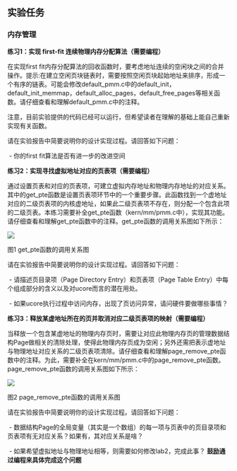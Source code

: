 ## 实验任务

### 内存管理

**练习1：实现 first-fit 连续物理内存分配算法（需要编程）**

在实现first fit内存分配算法的回收函数时，要考虑地址连续的空闲块之间的合并操作。提示:在建立空闲页块链表时，需要按照空闲页块起始地址来排序，形成一个有序的链表。可能会修改default\_pmm.c中的default_init，default\_init\_memmap，default\_alloc\_pages，default\_free\_pages等相关函数。请仔细查看和理解default\_pmm.c中的注释。

注意，目前实验提供的代码已经可以运行，但希望读者在理解的基础上能自己重新实现有关函数。

请在实验报告中简要说明你的设计实现过程。请回答如下问题：

 - 你的first fit算法是否有进一步的改进空间

**练习2：实现寻找虚拟地址对应的页表项（需要编程）**

通过设置页表和对应的页表项，可建立虚拟内存地址和物理内存地址的对应关系。其中的get\_pte函数是设置页表项环节中的一个重要步骤。此函数找到一个虚地址对应的二级页表项的内核虚地址，如果此二级页表项不存在，则分配一个包含此项的二级页表。本练习需要补全get\_pte函数（kern/mm/pmm.c中），实现其功能。请仔细查看和理解get\_pte函数中的注释。get\_pte函数的调用关系图如下所示：

![](G:\py\sy\ucore_la32_docs-master\lab2_figs\image001.png)

图1 get\_pte函数的调用关系图

请在实验报告中简要说明你的设计实现过程。请回答如下问题：

 - 请描述页目录项（Page Directory Entry）和页表项（Page Table Entry）中每个组成部分的含义以及对ucore而言的潜在用处。

 - 如果ucore执行过程中访问内存，出现了页访问异常，请问硬件要做哪些事情？

**练习3：释放某虚地址所在的页并取消对应二级页表项的映射（需要编程）**

当释放一个包含某虚地址的物理内存页时，需要让对应此物理内存页的管理数据结构Page做相关的清除处理，使得此物理内存页成为空闲；另外还需把表示虚地址与物理地址对应关系的二级页表项清除。请仔细查看和理解page\_remove\_pte函数中的注释。为此，需要补全在kern/mm/pmm.c中的page\_remove\_pte函数。page\_remove\_pte函数的调用关系图如下所示：

![](G:\py\sy\ucore_la32_docs-master\lab2_figs\image002.png)

图2 page\_remove\_pte函数的调用关系图

请在实验报告中简要说明你的设计实现过程。请回答如下问题：

 - 数据结构Page的全局变量（其实是一个数组）的每一项与页表中的页目录项和页表项有无对应关系？如果有，其对应关系是啥？

 - 如果希望虚拟地址与物理地址相等，则需要如何修改lab2，完成此事？ **鼓励通过编程来具体完成这个问题**